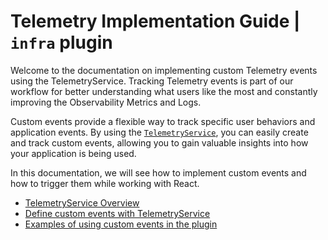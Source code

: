 # Telemetry Implementation Guide | `infra` plugin

Welcome to the documentation on implementing custom Telemetry events using the TelemetryService. Tracking Telemetry events is part of our workflow for better understanding what users like the most and constantly improving the Observability Metrics and Logs.

Custom events provide a flexible way to track specific user behaviors and application events. By using the [`TelemetryService`](https://github.com/elastic/kibana/tree/main/x-pack/plugins/observability_solution/infra/public/services/telemetry), you can easily create and track custom events, allowing you to gain valuable insights into how your application is being used.

In this documentation, we will see how to implement custom events and how to trigger them while working with React.

- [TelemetryService Overview](./telemetry_service_overview.md)
- [Define custom events with TelemetryService](./define_custom_events.md)
- [Examples of using custom events in the plugin](./trigger_custom_events_examples.md)
